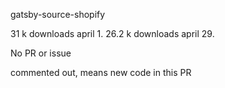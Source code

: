 gatsby-source-shopify

31 k downloads april 1.
26.2 k downloads april 29.

No PR or issue

commented out, means new code in this PR

```js
```